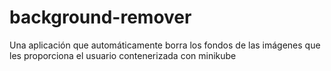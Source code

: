 # background-remover
Una aplicación que automáticamente borra los fondos de las imágenes que les proporciona el usuario contenerizada con minikube
